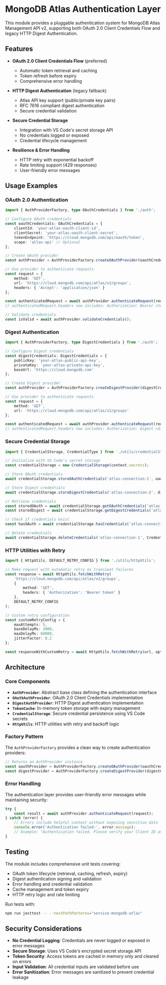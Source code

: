 # MongoDB Atlas Authentication Layer

This module provides a pluggable authentication system for MongoDB Atlas Management API v2, supporting both OAuth 2.0 Client Credentials Flow and legacy HTTP Digest Authentication.

## Features

- **OAuth 2.0 Client Credentials Flow** (preferred)
  - Automatic token retrieval and caching
  - Token refresh before expiry
  - Comprehensive error handling
  
- **HTTP Digest Authentication** (legacy fallback)
  - Atlas API key support (public/private key pairs)
  - RFC 7616 compliant digest authentication
  - Secure credential validation

- **Secure Credential Storage**
  - Integration with VS Code's secret storage API
  - No credentials logged or exposed
  - Credential lifecycle management

- **Resilience & Error Handling**
  - HTTP retry with exponential backoff
  - Rate limiting support (429 responses)
  - User-friendly error messages

## Usage Examples

### OAuth 2.0 Authentication

```typescript
import { AuthProviderFactory, type OAuthCredentials } from './auth';

// Configure OAuth credentials
const oauthCredentials: OAuthCredentials = {
    clientId: 'your-atlas-oauth-client-id',
    clientSecret: 'your-atlas-oauth-client-secret',
    tokenEndpoint: 'https://cloud.mongodb.com/api/oauth/token',
    scope: 'atlas-api' // Optional
};

// Create OAuth provider
const authProvider = AuthProviderFactory.createOAuthProvider(oauthCredentials);

// Use provider to authenticate requests
const request = {
    method: 'GET',
    url: 'https://cloud.mongodb.com/api/atlas/v2/groups',
    headers: { 'Accept': 'application/json' }
};

const authenticatedRequest = await authProvider.authenticateRequest(request);
// authenticatedRequest.headers now includes: Authorization: Bearer <token>

// Validate credentials
const isValid = await authProvider.validateCredentials();
```

### Digest Authentication

```typescript
import { AuthProviderFactory, type DigestCredentials } from './auth';

// Configure Digest credentials
const digestCredentials: DigestCredentials = {
    publicKey: 'your-atlas-public-api-key',
    privateKey: 'your-atlas-private-api-key',
    baseUrl: 'https://cloud.mongodb.com'
};

// Create Digest provider
const authProvider = AuthProviderFactory.createDigestProvider(digestCredentials);

// Use provider to authenticate requests
const request = {
    method: 'GET',
    url: 'https://cloud.mongodb.com/api/atlas/v2/groups'
};

const authenticatedRequest = await authProvider.authenticateRequest(request);
// authenticatedRequest.headers now includes: Authorization: Digest <digest-params>
```

### Secure Credential Storage

```typescript
import { CredentialStorage, CredentialType } from './utils/credentialStorage';

// Initialize with VS Code's secret storage
const credentialStorage = new CredentialStorage(context.secrets);

// Store OAuth credentials
await credentialStorage.storeOAuthCredentials('atlas-connection-1', oauthCredentials);

// Store Digest credentials  
await credentialStorage.storeDigestCredentials('atlas-connection-2', digestCredentials);

// Retrieve credentials
const storedOAuth = await credentialStorage.getOAuthCredentials('atlas-connection-1');
const storedDigest = await credentialStorage.getDigestCredentials('atlas-connection-2');

// Check if credentials exist
const hasOAuth = await credentialStorage.hasCredentials('atlas-connection-1', CredentialType.OAuth);

// Delete credentials
await credentialStorage.deleteCredentials('atlas-connection-1', CredentialType.OAuth);
```

### HTTP Utilities with Retry

```typescript
import { HttpUtils, DEFAULT_RETRY_CONFIG } from './utils/httpUtils';

// Make request with automatic retry on transient failures
const response = await HttpUtils.fetchWithRetry(
    'https://cloud.mongodb.com/api/atlas/v2/groups',
    {
        method: 'GET',
        headers: { 'Authorization': 'Bearer token' }
    },
    DEFAULT_RETRY_CONFIG
);

// Custom retry configuration
const customRetryConfig = {
    maxAttempts: 5,
    baseDelayMs: 2000,
    maxDelayMs: 60000,
    jitterFactor: 0.2
};

const responseWithCustomRetry = await HttpUtils.fetchWithRetry(url, options, customRetryConfig);
```

## Architecture

### Core Components

- **`AuthProvider`**: Abstract base class defining the authentication interface
- **`OAuthAuthProvider`**: OAuth 2.0 Client Credentials implementation
- **`DigestAuthProvider`**: HTTP Digest authentication implementation
- **`TokenCache`**: In-memory token storage with expiry management
- **`CredentialStorage`**: Secure credential persistence using VS Code secrets
- **`HttpUtils`**: HTTP utilities with retry and backoff logic

### Factory Pattern

The `AuthProviderFactory` provides a clean way to create authentication providers:

```typescript
// Returns an AuthProvider instance
const oauthProvider = AuthProviderFactory.createOAuthProvider(oauthCredentials);
const digestProvider = AuthProviderFactory.createDigestProvider(digestCredentials);
```

### Error Handling

The authentication layer provides user-friendly error messages while maintaining security:

```typescript
try {
    const result = await authProvider.authenticateRequest(request);
} catch (error) {
    // Errors include helpful context without exposing sensitive data
    console.error('Authentication failed:', error.message);
    // Example: "Authentication failed. Please verify your Client ID and Client Secret."
}
```

## Testing

The module includes comprehensive unit tests covering:

- OAuth token lifecycle (retrieval, caching, refresh, expiry)
- Digest authentication signing and validation  
- Error handling and credential validation
- Cache management and token expiry
- HTTP retry logic and rate limiting

Run tests with:
```bash
npm run jesttest -- --testPathPatterns="service-mongodb-atlas"
```

## Security Considerations

- **No Credential Logging**: Credentials are never logged or exposed in error messages
- **Secure Storage**: Uses VS Code's encrypted secret storage API
- **Token Security**: Access tokens are cached in memory only and cleared on errors
- **Input Validation**: All credential inputs are validated before use
- **Error Sanitization**: Error messages are sanitized to prevent credential leakage